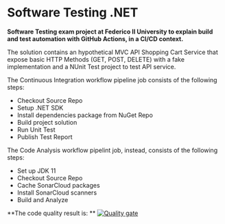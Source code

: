 # Software Testing .NET

**Software Testing exam project at Federico II University to explain build and test automation with GitHub Actions, in a CI/CD context.**

The solution contains an hypothetical MVC API Shopping Cart Service that expose basic HTTP Methods (GET, POST, DELETE) with a fake implementation and a NUnit Test project to test API service.

The Continuous Integration workflow pipeline job consists of the following steps:

- Checkout Source Repo  
- Setup .NET SDK
- Install dependencies package from NuGet Repo
- Build project solution 
- Run Unit Test
- Publish Test Report

The Code Analysis workflow pipelint job, instead, consists of the following steps:
- Set up JDK 11      
- Checkout Source Repo        
- Cache SonarCloud packages       
- Install SonarCloud scanners
- Build and Analyze

**The code quality result is: **
[![Quality gate](https://sonarcloud.io/api/project_badges/quality_gate?project=nicolaceliento_sw_testing_net)](https://sonarcloud.io/summary/new_code?id=nicolaceliento_sw_testing_net)